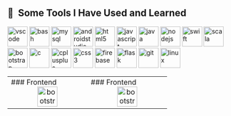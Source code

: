 <h2> 🚀 &nbsp;Some Tools I Have Used and Learned</h2>
<p align="left">
<img src="https://cdn.jsdelivr.net/gh/devicons/devicon/icons/vscode/vscode-original.svg" alt="vscode" width="45" height="45"/>
<img src="https://cdn.jsdelivr.net/gh/devicons/devicon/icons/bash/bash-original.svg" alt="bash" width="45" height="45"/>
<img src="https://cdn.jsdelivr.net/gh/devicons/devicon/icons/mysql/mysql-original-wordmark.svg" alt="mysql" width="45" height="45"/>
<img src="https://cdn.jsdelivr.net/gh/devicons/devicon/icons/androidstudio/androidstudio-original.svg" alt="androidstudio" width="45" height="45"/>

<img src="https://cdn.jsdelivr.net/gh/devicons/devicon/icons/html5/html5-original.svg" alt="html5" width="45" height="45"/>

<img src="https://cdn.jsdelivr.net/gh/devicons/devicon/icons/javascript/javascript-original.svg" alt="javascript" width="45" height="45"/>

<img src="https://cdn.jsdelivr.net/gh/devicons/devicon/icons/java/java-original.svg" alt="java" width="45" height="45"/>

<img src="https://cdn.jsdelivr.net/gh/devicons/devicon/icons/nodejs/nodejs-original.svg" alt="nodejs" width="45" height="45"/>

<img src="https://cdn.jsdelivr.net/gh/devicons/devicon/icons/swift/swift-original.svg" alt="swift" width="45" height="45"/>


<img src="https://cdn.jsdelivr.net/gh/devicons/devicon/icons/scala/scala-original-wordmark.svg" alt="scala" width="45" height="45"/>


<img src="https://cdn.jsdelivr.net/gh/devicons/devicon/icons/bootstrap/bootstrap-original.svg" alt="bootstrap" width="45" height="45"/>


<img src="https://cdn.jsdelivr.net/gh/devicons/devicon/icons/c/c-original.svg" alt="c" width="45" height="45"/>


<img src="https://cdn.jsdelivr.net/gh/devicons/devicon/icons/cplusplus/cplusplus-original.svg" alt="cplusplus" width="45" height="45"/>


<img src="https://cdn.jsdelivr.net/gh/devicons/devicon/icons/css3/css3-original.svg" alt="css3" width="45" height="45"/>

<img src="https://cdn.jsdelivr.net/gh/devicons/devicon/icons/firebase/firebase-plain.svg" alt="firebase" width="45" height="45"/>


<img src="https://cdn.jsdelivr.net/gh/devicons/devicon/icons/flask/flask-original-wordmark.svg" alt="flask" width="45" height="45"/>


<img src="https://cdn.jsdelivr.net/gh/devicons/devicon/icons/git/git-original.svg" alt="git" width="45" height="45"/>

<img src="https://cdn.jsdelivr.net/gh/devicons/devicon/icons/linux/linux-original.svg" alt="linux" width="45" height="45"/>

<table>
<tr>
   <td valign="top" width="33%"> 
### Frontend
      <div align="center">
           <img src="https://cdn.jsdelivr.net/gh/devicons/devicon/icons/bootstrap/bootstrap-original.svg"    alt="bootstrap" width="45" height="45"/>
      </div>
   </td>

   <td valign="top" width="33%"> 
      ### Frontend
      <div align="center">
           <img src="https://cdn.jsdelivr.net/gh/devicons/devicon/icons/bootstrap/bootstrap-original.svg"    alt="bootstrap" width="45" height="45"/>
      </div>
   </td>
</tr>
   <br/>  
</table>

          
          
          
          
          
          
          
          
          
          
          
          
          
          
          
  
</p>
